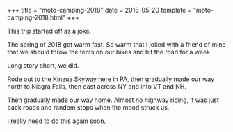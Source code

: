 +++
title = "moto-camping-2018"
date = 2018-05-20
template = "moto-camping-2018.html"
+++

This trip started off as a joke.

<!-- read more -->

The spring of 2018 got warm fast. So warm that I joked with a friend of mine that we should throw the tents on our bikes and hit the road for a week.

Long story short, we did.

Rode out to the Kinzua Skyway here in PA, then gradually made our way north to Niagra Falls, then east across NY and into VT and NH.

Then gradually made our way home. Almost no highway riding, it was just back roads and random stops when the mood struck us.

I really need to do this again soon.
